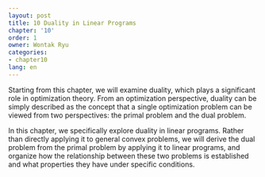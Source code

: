 ```yaml
---
layout: post
title: 10 Duality in Linear Programs
chapter: '10'
order: 1
owner: Wontak Ryu
categories:
- chapter10
lang: en
---
```


Starting from this chapter, we will examine duality, which plays a significant role in optimization theory.
From an optimization perspective, duality can be simply described as the concept that a single optimization problem can be viewed from two perspectives: the primal problem and the dual problem.

In this chapter, we specifically explore duality in linear programs.
Rather than directly applying it to general convex problems, we will derive the dual problem from the primal problem by applying it to linear programs, and organize how the relationship between these two problems is established and what properties they have under specific conditions. 
